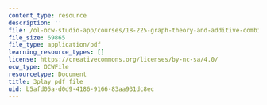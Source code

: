 ```yaml
---
content_type: resource
description: ''
file: /ol-ocw-studio-app/courses/18-225-graph-theory-and-additive-combinatorics-fall-2023/YAo1sd4kuOQ_transcript.pdf
file_size: 69865
file_type: application/pdf
learning_resource_types: []
license: https://creativecommons.org/licenses/by-nc-sa/4.0/
ocw_type: OCWFile
resourcetype: Document
title: 3play pdf file
uid: b5afd05a-d0d9-4186-9166-83aa931dc8ec
---
```

